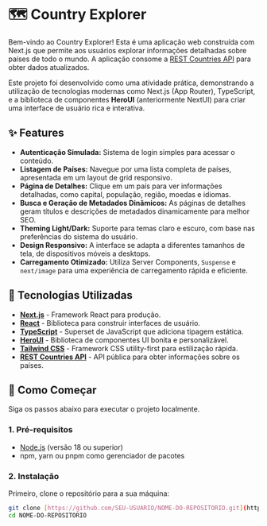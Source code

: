 # 🗺️ Country Explorer

Bem-vindo ao Country Explorer! Esta é uma aplicação web construída com Next.js que permite aos usuários explorar informações detalhadas sobre países de todo o mundo. A aplicação consome a [REST Countries API](https://restcountries.com) para obter dados atualizados.

Este projeto foi desenvolvido como uma atividade prática, demonstrando a utilização de tecnologias modernas como Next.js (App Router), TypeScript, e a biblioteca de componentes **HeroUI** (anteriormente NextUI) para criar uma interface de usuário rica e interativa.

## ✨ Features

-   **Autenticação Simulada:** Sistema de login simples para acessar o conteúdo.
-   **Listagem de Países:** Navegue por uma lista completa de países, apresentada em um layout de grid responsivo.
-   **Página de Detalhes:** Clique em um país para ver informações detalhadas, como capital, população, região, moedas e idiomas.
-   **Busca e Geração de Metadados Dinâmicos:** As páginas de detalhes geram títulos e descrições de metadados dinamicamente para melhor SEO.
-   **Theming Light/Dark:** Suporte para temas claro e escuro, com base nas preferências do sistema do usuário.
-   **Design Responsivo:** A interface se adapta a diferentes tamanhos de tela, de dispositivos móveis a desktops.
-   **Carregamento Otimizado:** Utiliza Server Components, `Suspense` e `next/image` para uma experiência de carregamento rápida e eficiente.

## 🚀 Tecnologias Utilizadas

-   **[Next.js](https://nextjs.org/)** - Framework React para produção.
-   **[React](https://react.dev/)** - Biblioteca para construir interfaces de usuário.
-   **[TypeScript](https://www.typescriptlang.org/)** - Superset de JavaScript que adiciona tipagem estática.
-   **[HeroUI](https://heroui.net/)** - Biblioteca de componentes UI bonita e personalizável.
-   **[Tailwind CSS](https://tailwindcss.com/)** - Framework CSS utility-first para estilização rápida.
-   **[REST Countries API](https://restcountries.com)** - API pública para obter informações sobre os países.

## 🏁 Como Começar

Siga os passos abaixo para executar o projeto localmente.

### 1. Pré-requisitos

-   [Node.js](https://nodejs.org/en) (versão 18 ou superior)
-   npm, yarn ou pnpm como gerenciador de pacotes

### 2. Instalação

Primeiro, clone o repositório para a sua máquina:

```bash
git clone [https://github.com/SEU-USUARIO/NOME-DO-REPOSITORIO.git](https://github.com/SEU-USUARIO/NOME-DO-REPOSITORIO.git)
cd NOME-DO-REPOSITORIO